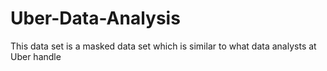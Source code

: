 # Uber-Data-Analysis
This data set is a masked data set which is similar to what data analysts at Uber handle
